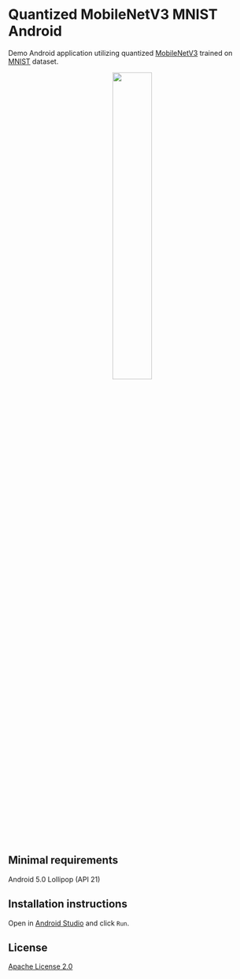 # Quantized MobileNetV3 MNIST Android

Demo Android application utilizing quantized [MobileNetV3](https://github.com/Bisonai/mobilenetv3-tensorflow) trained on [MNIST](http://yann.lecun.com/exdb/mnist/) dataset.

<p align="center">
<img src="https://i.imgur.com/5TcBnTd.jpg" height="40%" width="40%"/>
</p>

## Minimal requirements

Android 5.0 Lollipop (API 21)

## Installation instructions
Open in [Android Studio](https://developer.android.com/studio/) and click `Run`. 

## License

[Apache License 2.0](https://github.com/bisonai/quantized-mobilenetv3-mnist-android/blob/master/LICENSE)
